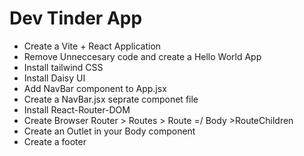 # Dev Tinder App

- Create a Vite + React Application
- Remove Unneccesary code and create a Hello World App
- Install tailwind CSS
- Install Daisy UI
- Add NavBar component to App.jsx
- Create a NavBar.jsx seprate componet file
- Install React-Router-DOM
- Create Browser Router > Routes > Route =/ Body >RouteChildren
- Create an Outlet in your Body component
- Create a footer
